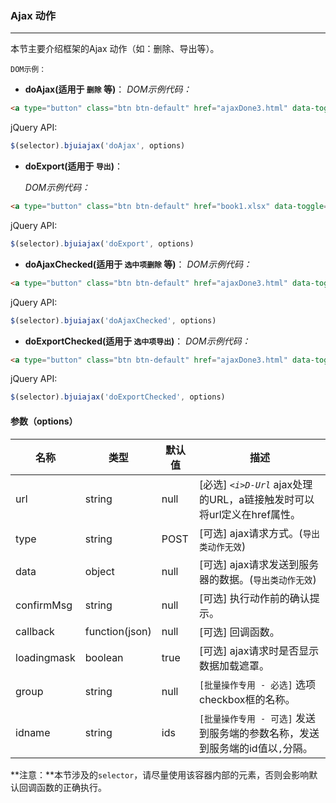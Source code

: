 ### Ajax 动作
***
本节主要介绍框架的Ajax 动作（如：删除、导出等）。

  `DOM示例：`
* **doAjax(适用于 `删除` 等)**：
*DOM示例代码：*
```html
<a type="button" class="btn btn-default" href="ajaxDone3.html" data-toggle="doajax" data-confirm-msg="确定要删除吗？">删除动作</a>
```
jQuery API:
```javascript
$(selector).bjuiajax('doAjax', options)
```
* **doExport(适用于 `导出`)**：

  *DOM示例代码：*
```html
<a type="button" class="btn btn-default" href="book1.xlsx" data-toggle="doexport" data-confirm-msg="确定要导出吗？">导出数据</a>
```
jQuery API:
```javascript
$(selector).bjuiajax('doExport', options)
```
* **doAjaxChecked(适用于 `选中项删除` 等)**：
*DOM示例代码：*
```html
<a type="button" class="btn btn-default" href="ajaxDone3.html" data-toggle="doajaxchecked" data-group="delids" data-confirm-msg="确定要删除选中项吗？">批量删除动作</a>
```
jQuery API:
```js
$(selector).bjuiajax('doAjaxChecked', options)
```
* **doExportChecked(适用于 `选中项导出`)**：
*DOM示例代码：*
```html
<a type="button" class="btn btn-default" href="ajaxDone3.html" data-toggle="doexportchecked" data-confirm-msg="确定要导出选中项吗？">批量导出</a>
 ```
jQuery API:
```js
$(selector).bjuiajax('doExportChecked', options)
```

#### 参数（options）

| 名称 | 类型 | 默认值 | 描述 |
| -- | -- | -- | -- |
| url | string | null | [必选] *`<i>D-Url`* ajax处理的URL，a链接触发时可以将url定义在href属性。 |
| type | string | POST | [可选] ajax请求方式。(`导出类动作无效`) |
| data | object | null | [可选] ajax请求发送到服务器的数据。(`导出类动作无效`) |
| confirmMsg | string | null | [可选] 执行动作前的确认提示。 |
| callback | function(json) | null | [可选] 回调函数。 |
| loadingmask | boolean | true | [可选] ajax请求时是否显示数据加载遮罩。 |
| group | string | null | `[批量操作专用 - 必选]` 选项checkbox框的名称。 |
| idname | string | ids | `[批量操作专用 - 可选]` 发送到服务端的参数名称，发送到服务端的id值以`,`分隔。 |
**注意：**本节涉及的`selector`，请尽量使用该容器内部的元素，否则会影响默认回调函数的正确执行。

